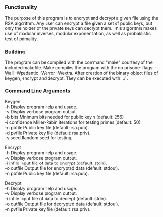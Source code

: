 ### Functionality
The purpose of this program is to encrypt and decrypt a given file using the RSA algorithm. Any user can encrypt a file given a set of public keys, but only the holder of the private keys can decrypt them. This algorithm makes use of modular inverses, modular exponentiation, as well as probablistic test of primality.

### Building
The program can be compiled with the command "make" courtesy of the included makefile. Make compiles the program with the no prisoner flags: -Wall -Wpedantic -Werror -Wextra. After creation of the binary object files of keygen, encrypt and decrypt. They can be executed with: ./<executable name>  <command line arguments>.

### Command Line Arguments
Keygen\
-h             Display program help and usage.\
-v             Display verbose program output.\
-b bits        Minimum bits needed for public key n (default: 256)\
-i confidence  Miller-Rabin iterations for testing primes (default: 50)\
-n pbfile     Public key file (default: rsa.pub).\
-d pvfile      Private key file (default: rsa.priv).\
-s seed        Random seed for testing.

Encrypt\
-h             Display program help and usage.\
-v             Display verbose program output.\
-i infile      Input file of data to encrypt (default: stdin).\
-o outfile     Output file for encrypted data (default: stdout).\
-n pbfile      Public key file (default: rsa.pub).

Decrypt\
-h             Display program help and usage.\
-v             Display verbose program output.\
-i infile      Input file of data to decrypt (default: stdin).\
-o outfile     Output file for decrypted data (default: stdout).\
-n pvfile      Private key file (default: rsa.priv).

